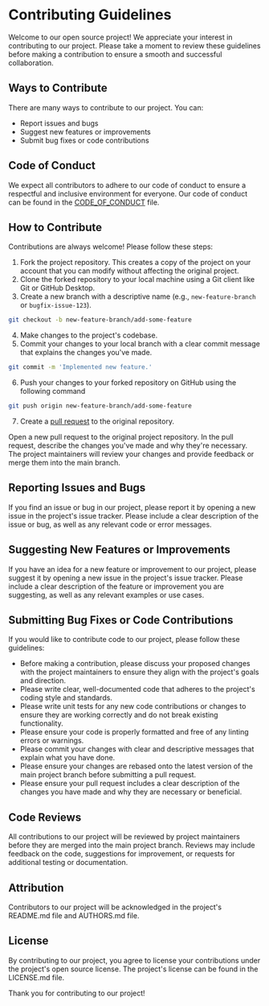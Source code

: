 # Contributing Guidelines
Welcome to our open source project! We appreciate your interest in contributing to our project. Please take a moment to review these guidelines before making a contribution to ensure a smooth and successful collaboration.

## Ways to Contribute
There are many ways to contribute to our project. You can:

- Report issues and bugs
- Suggest new features or improvements
- Submit bug fixes or code contributions

## Code of Conduct
We expect all contributors to adhere to our code of conduct to ensure a respectful and inclusive environment for everyone. Our code of conduct can be found in the [CODE_OF_CONDUCT](./CODE_OF_CONDUCT.md) file.

## How to Contribute

Contributions are always welcome! Please follow these steps:

1. Fork the project repository. This creates a copy of the project on your account that you can modify without affecting the original project.
2. Clone the forked repository to your local machine using a Git client like Git or GitHub Desktop.
3. Create a new branch with a descriptive name (e.g., `new-feature-branch` or `bugfix-issue-123`).
```sh
git checkout -b new-feature-branch/add-some-feature
```
4. Make changes to the project's codebase.
5. Commit your changes to your local branch with a clear commit message that explains the changes you've made.
```sh
git commit -m 'Implemented new feature.'
```
6. Push your changes to your forked repository on GitHub using the following command
```sh
git push origin new-feature-branch/add-some-feature
```
7. Create a [pull request](https://github.com/eli64s/shellbox/pulls) to the original repository.

Open a new pull request to the original project repository. In the pull request, describe the changes you've made and why they're necessary.
The project maintainers will review your changes and provide feedback or merge them into the main branch.

## Reporting Issues and Bugs

If you find an issue or bug in our project, please report it by opening a new issue in the project's issue tracker. Please include a clear description of the issue or bug, as well as any relevant code or error messages.

## Suggesting New Features or Improvements

If you have an idea for a new feature or improvement to our project, please suggest it by opening a new issue in the project's issue tracker. Please include a clear description of the feature or improvement you are suggesting, as well as any relevant examples or use cases.

## Submitting Bug Fixes or Code Contributions

If you would like to contribute code to our project, please follow these guidelines:

- Before making a contribution, please discuss your proposed changes with the project maintainers to ensure they align with the project's goals and direction.
- Please write clear, well-documented code that adheres to the project's coding style and standards.
- Please write unit tests for any new code contributions or changes to ensure they are working correctly and do not break existing functionality.
- Please ensure your code is properly formatted and free of any linting errors or warnings.
- Please commit your changes with clear and descriptive messages that explain what you have done.
- Please ensure your changes are rebased onto the latest version of the main project branch before submitting a pull request.
- Please ensure your pull request includes a clear description of the changes you have made and why they are necessary or beneficial.

## Code Reviews

All contributions to our project will be reviewed by project maintainers before they are merged into the main project branch. Reviews may include feedback on the code, suggestions for improvement, or requests for additional testing or documentation.

## Attribution

Contributors to our project will be acknowledged in the project's README.md file and AUTHORS.md file.

## License

By contributing to our project, you agree to license your contributions under the project's open source license. The project's license can be found in the LICENSE.md file.

Thank you for contributing to our project!
